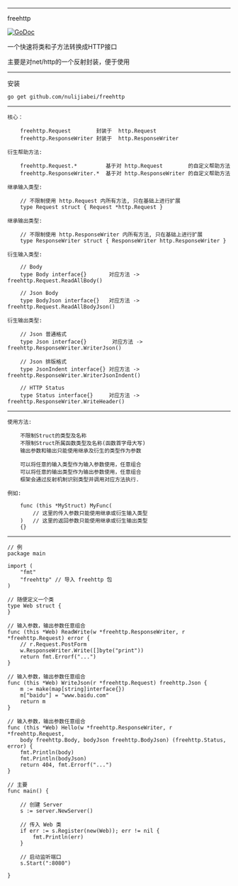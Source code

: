 ----------------
freehttp

<a href="https://godoc.org/github.com/nulijiabei/freehttp"><img src="https://godoc.org/github.com/nulijiabei/freehttp?status.svg" alt="GoDoc"></a>

一个快速将类和子方法转换成HTTP接口

主要是对net/http的一个反射封装，便于使用

----------------

安装

	go get github.com/nulijiabei/freehttp
	
----------------

	核心：
		
		freehttp.Request        封装于  http.Request
		freehttp.ResponseWriter 封装于  http.ResponseWriter

	衍生帮助方法:
	
		freehttp.Request.*         基于对 http.Request        的自定义帮助方法
		freehttp.ResponseWriter.*  基于对 http.ResponseWriter 的自定义帮助方法
		
	继承输入类型:
	
		// 不限制使用 http.Request 内所有方法, 只在基础上进行扩展
		type Request struct { Request *http.Request }

	继承输出类型:
	
		// 不限制使用 http.ResponseWriter 内所有方法, 只在基础上进行扩展
		type ResponseWriter struct { ResponseWriter http.ResponseWriter }
	
	衍生输入类型:
	
		// Body
		type Body interface{}       对应方法 -> freehttp.Request.ReadAllBody()
		
		// Json Body
		type BodyJson interface{}   对应方法 -> freehttp.Request.ReadAllBodyJson()
		
	衍生输出类型:
		
		// Json 普通格式
		type Json interface{}	     对应方法 -> freehttp.ResponseWriter.WriterJson()
		
		// Json 排版格式
		type JsonIndent interface{} 对应方法 -> freehttp.ResponseWriter.WriterJsonIndent()
			
		// HTTP Status
		type Status interface{}     对应方法 -> freehttp.ResponseWriter.WriteHeader()


----------------

	使用方法:
	
		不限制Struct的类型及名称
		不限制Struct所属函数类型及名称(函数首字母大写)
		输出参数和输出只能使用继承及衍生的类型作为参数
		
		可以将任意的输入类型作为输入参数使用，任意组合
		可以将任意的输出类型作为输出参数使用，任意组合
		框架会通过反射机制识别类型并调用对应方法执行.
	
	例如:
	
		func (this *MyStruct) MyFunc(
			// 这里的传入参数只能使用继承或衍生输入类型
		)   // 这里的返回参数只能使用继承或衍生输出类型
		{}

----------------

	// 例
	package main

	import (
		"fmt"
		"freehttp" // 导入 freehttp 包
	)

	// 随便定义一个类
	type Web struct {
	}

	// 输入参数，输出参数任意组合
	func (this *Web) ReadWrite(w *freehttp.ResponseWriter, r *freehttp.Request) error {
		// r.Request.PostForm
		w.ResponseWriter.Write([]byte("print"))
		return fmt.Errorf("...")
	}
	
	// 输入参数，输出参数任意组合
	func (this *Web) WriteJson(r *freehttp.Request) freehttp.Json {
		m := make(map[string]interface{})
		m["baidu"] = "www.baidu.com"
		return m
	}
	
	// 输入参数，输出参数任意组合
	func (this *Web) Hello(w *freehttp.ResponseWriter, r *freehttp.Request, 
		body freehttp.Body, bodyJson freehttp.BodyJson) (freehttp.Status, error) {
		fmt.Println(body)
		fmt.Println(bodyJson)
		return 404, fmt.Errorf("...")
	}

	// 主要
	func main() {

		// 创建 Server
		s := server.NewServer()

		// 传入 Web 类
		if err := s.Register(new(Web)); err != nil {
			fmt.Println(err)
		}
	
		// 启动监听端口
		s.Start(":8080")

	}

